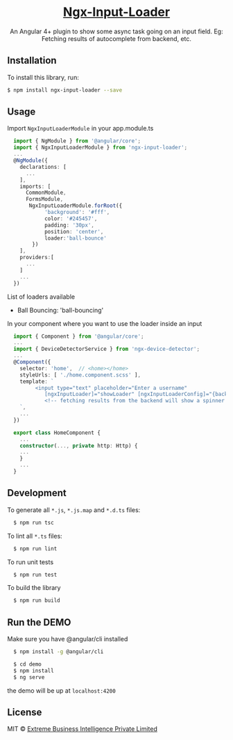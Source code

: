 <a href="https://koderlabs.github.io/ngx-device-detector">
  <h1 align="center">Ngx-Input-Loader</h1> 
</a>

<p align="center">
An Angular 4+ plugin to show some async task going on an input field. Eg: Fetching results of autocomplete from backend, etc.
</p>

<!-- <p align="center">
<a href="https://travis-ci.org/KoderLabs/ngx-device-detector"><img src="http://img.shields.io/travis/KoderLabs/ngx-device-detector.svg?style=flat" alt="travis build status" ></a>
<a href="https://www.npmjs.com/package/ngx-device-detector"><img src="https://img.shields.io/npm/v/ngx-device-detector.svg" alt="npm version" ></a>
<a href="https://www.npmjs.com/package/ngx-device-detector"><img src="https://img.shields.io/github/stars/KoderLabs/ngx-device-detector.svg?style=social&label=Star&style=flat-square" alt="github stars" ></a>
<a href="https://www.npmjs.com/package/ngx-device-detector"><img src="https://img.shields.io/npm/l/ngx-device-detector.svg?style=flat-square" alt="license" ></a>
</p>
<p align="center">
  <a href="https://www.npmjs.com/package/ng2-device-detector">Deprecated package :</a>
  <a href="https://www.npmjs.com/package/ng2-device-detector"><img src="https://img.shields.io/npm/dt/ng2-device-detector.svg?style=flat-square" alt="npm downloads total" ></a>
  <a href="https://www.npmjs.com/package/ng2-device-detector"><img src="https://img.shields.io/npm/dm/ng2-device-detector.svg" alt="npm downloads/month" ></a>
</p>
<p align="center">
  <a href="https://www.npmjs.com/package/ngx-device-detector">New package :</a>
  <a href="https://www.npmjs.com/package/ngx-device-detector"><img src="https://img.shields.io/npm/dt/ngx-device-detector.svg?style=flat-square" alt="npm downloads total" ></a>
  <a href="https://www.npmjs.com/package/ngx-device-detector"><img src="https://img.shields.io/npm/dm/ngx-device-detector.svg" alt="npm downloads/month" ></a>
</p> -->


<!-- ## DOCS

[Ngx Device Detector DOCS](https://koderlabs.github.io/ngx-device-detector) -->

<!-- ## Live DEMO

[Ngx Device Detector Demo](https://koderlabs.github.io/ngx-device-detector/demo) -->


## Installation

To install this library, run:

```bash
$ npm install ngx-input-loader --save
```

## Usage
Import `NgxInputLoaderModule` in your app.module.ts
```typescript
  import { NgModule } from '@angular/core';
  import { NgxInputLoaderModule } from 'ngx-input-loader';
  ...
  @NgModule({
    declarations: [
      ...
    ],
    imports: [
      CommonModule,
      FormsModule,
       NgxInputLoaderModule.forRoot({
            'background': '#fff',
            color: '#245457',
            padding: '30px',
            position: 'center',
            loader:'ball-bounce'
        })
    ],
    providers:[
      ...
    ]
    ...
  })
```

List of loaders available
<ul>
<li>Ball Bouncing: 'ball-bouncing'
</ul>

In your component where you want to use the loader inside an input
```typescript
  import { Component } from '@angular/core';
  ...
  import { DeviceDetectorService } from 'ngx-device-detector';
  ...
  @Component({
    selector: 'home',  // <home></home>
    styleUrls: [ './home.component.scss' ],
    template: `
         <input type="text" placeholder="Enter a username"
            [ngxInputLoader]="showLoader" [ngxInputLoaderConfig]="{background: '#ff0066'}">
            <!-- fetching results from the backend will show a spinner on the input field -->
    `,
    ...
  })

  export class HomeComponent {
    ...
    constructor(..., private http: Http) {
    ...
    }
    ...
  }

```

<!-- ## Device service
Holds the following properties
* browser
* os
* device
* userAgent
* os_version

## Helper Methods
* **isMobile() :** returns if the device is a mobile device (android / iPhone/ windows-phone etc)
* **isTablet() :** returns if the device us a tablet (iPad etc)
* **isDesktop() :** returns if the app is running on a Desktop browser. -->

## Development

To generate all `*.js`, `*.js.map` and `*.d.ts` files:

```bash
  $ npm run tsc
```

To lint all `*.ts` files:

```bash
  $ npm run lint
```

To run unit tests
```bash
  $ npm run test
```

To build the library
```bash
  $ npm run build
```


## Run the DEMO

Make sure you have @angular/cli installed

```bash
  $ npm install -g @angular/cli
```

```bash
  $ cd demo
  $ npm install
  $ ng serve
```

the demo will be up at `localhost:4200`

<!-- ## Change Log

Please see [CHANGE_LOG.MD](CHANGE_LOG.MD) for the updates.

## IE10, IE11 Compatibility

If you're consuming the library for IE10 & IE11, make sure to uncomment (at least) these lines from `src/polyfills.ts` in your project.

```typescript
import 'core-js/es6/string';
import 'core-js/es6/array';
import 'core-js/es6/map';
```

## Credits

The library is inspired by and based on the work from [ng-device-detector ](https://github.com/srfrnk/ng-device-detector). Also used a typescript wrapper of the amazing work in [ReTree](https://github.com/srfrnk/re-tree) for regex based needs and an Angular2 Library Creator boilerplate to get the work started fast. I.e. [Generator Angular2 library](https://github.com/jvandemo/generator-angular2-library). -->

## License

MIT © [Extreme Business Intelligence Private Limited](https://github.com/extremebi)